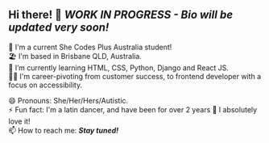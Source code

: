 ## Hi there! 👋 _WORK IN PROGRESS - Bio will be updated very soon!_


<!--
**AshleighCodes/AshleighCodes** is a ✨ _special_ ✨ repository because its `README.md` (this file) appears on your GitHub profile.

Here are some ideas to get you started:
-->

<!--
- 🔭 I’m currently working on...
-->
💜 I'm a current She Codes Plus Australia student!<br/>
🏖️ I'm based in Brisbane QLD, Australia.<br/>
🌱 I’m currently learning HTML, CSS, Python, Django and React JS.<br/>
👩‍💻 I'm career-pivoting from customer success, to frontend developer with a focus on accessibility.<br/>
<!--
- 👯 I’m looking to collaborate on ...
- 🤔 I’m looking for help with ...
- 💬 Ask me about ...
-->

😄 Pronouns: She/Her/Hers/Autistic.<br/>
⚡️ Fun fact: I'm a latin dancer, and have been for over 2 years 💃 I absolutely love it!<br/>
📫 How to reach me: ***Stay tuned!***<br/>

